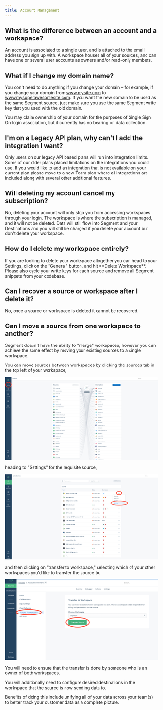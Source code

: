 ```yaml
---
title: Account Management
---
```


## What is the difference between an account and a workspace?

An account is associated to a single user, and is attached to the email address you sign up with. A workspace houses all of your sources, and can have one or several user accounts as owners and/or read-only members.

## What if I change my domain name?

You don't need to do anything if you change your domain – for example, if you change your domain from www.mysite.com to www.mysuperawesomesite.com. If you want the new domain to be used as the same Segment source, just make sure you use the same Segment write key that you used with the old domain.

You may claim ownership of your domain for the purposes of Single Sign On login association, but it currently has no bearing on data collection.

## I'm on a Legacy API plan, why can't I add the integration I want?

Only users on our legacy API based plans will run into integration limits. Some of our older plans placed limitations on the integrations you could use. If you would like to add an integration that is not available on your current plan please move to a new Team plan where all integrations are included along with several other additional features.

## Will deleting my account cancel my subscription?

No, deleting your account will only stop you from accessing workspaces through your login. The workspace is where the subscription is managed, and it will not be deleted. Data will still flow into Segment and your Destinations and you will still be charged if you delete your account but don't delete your workspace.

## How do I delete my workspace entirely?

If you are looking to delete your workspace altogether you can head to your Settings, click on the "General" button, and hit \*\*Delete Workspace\*\*. Please also cycle your write keys for each source and remove all Segment snippets from your codebase.

## Can I recover a source or workspace after I delete it?

No, once a source or workspace is deleted it cannot be recovered.

## Can I move a source from one workspace to another?

Segment doesn't have the ability to "merge" workspaces, however you can achieve the same effect by moving your existing sources to a single workspace.

You can move sources between workspaces by clicking the sources tab in the top left of your workspace,

![](images/asset_1fupuBg7.png)

heading to "Settings" for the requisite source,

![](images/asset_a4KXK0QG.png)

and then clicking on "transfer to workspace," selecting which of your other workspaces you'd like to transfer the source to.

![](images/asset_72X5nx95.png)

You will need to ensure that the transfer is done by someone who is an owner of both workspaces.

You will additionally need to configure desired destinations in the workspace that the source is now sending data to.

Benefits of doing this include unifying all of your data across your team(s) to better track your customer data as a complete picture.
